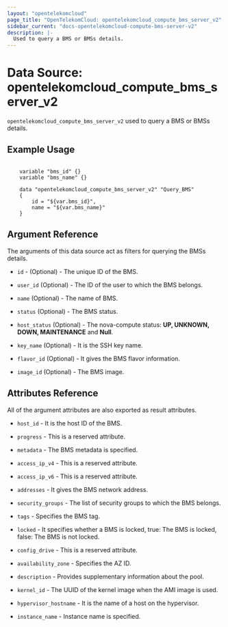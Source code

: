 ```yaml
---
layout: "opentelekomcloud"
page_title: "OpenTelekomCloud: opentelekomcloud_compute_bms_server_v2"
sidebar_current: "docs-opentelekomcloud-compute-bms-server-v2"
description: |-
  Used to query a BMS or BMSs details.
---
```


# Data Source: opentelekomcloud_compute_bms_server_v2

`opentelekomcloud_compute_bms_server_v2` used to query a BMS or BMSs details.

## Example Usage

```hcl

    variable "bms_id" {}
    variable "bms_name" {}

    data "opentelekomcloud_compute_bms_server_v2" "Query_BMS" 
    {
        id = "${var.bms_id}",
        name = "${var.bms_name}"     
    }

```

## Argument Reference

The arguments of this data source act as filters for querying the BMSs details.

* `id` - (Optional) - The unique ID of the BMS.

* `user_id` (Optional) - The ID of the user to which the BMS belongs.

* `name` (Optional) - The name of BMS.

* `status` (Optional) - The BMS status.

* `host_status` (Optional) - The nova-compute status: **UP, UNKNOWN, DOWN, MAINTENANCE** and **Null**.

* `key_name` (Optional) - It is the SSH key name.

* `flavor_id` (Optional) - It gives the BMS flavor information.

* `image_id` (Optional) - The BMS image.


## Attributes Reference

All of the argument attributes are also exported as result attributes. 

* `host_id` - 	It is the host ID of the BMS.

* `progress` - This is a reserved attribute.

* `metadata` -  The BMS metadata is specified.

* `access_ip_v4` -  This is a reserved attribute.

* `access_ip_v6` - This is a reserved attribute.  

* `addresses` - It gives the BMS network address.

* `security_groups` - The list of security groups to which the BMS belongs.

* `tags` - Specifies the BMS tag.

* `locked` -  It specifies whether a BMS is locked, true: The BMS is locked, false: The BMS is not locked.

* `config_drive` -  This is a reserved attribute.

* `availability_zone` - Specifies the AZ ID.

* `description` -  Provides supplementary information about the pool.

* `kernel_id` - The UUID of the kernel image when the AMI image is used.

* `hypervisor_hostname` -  It is the name of a host on the hypervisor.

* `instance_name` - Instance name is specified.

